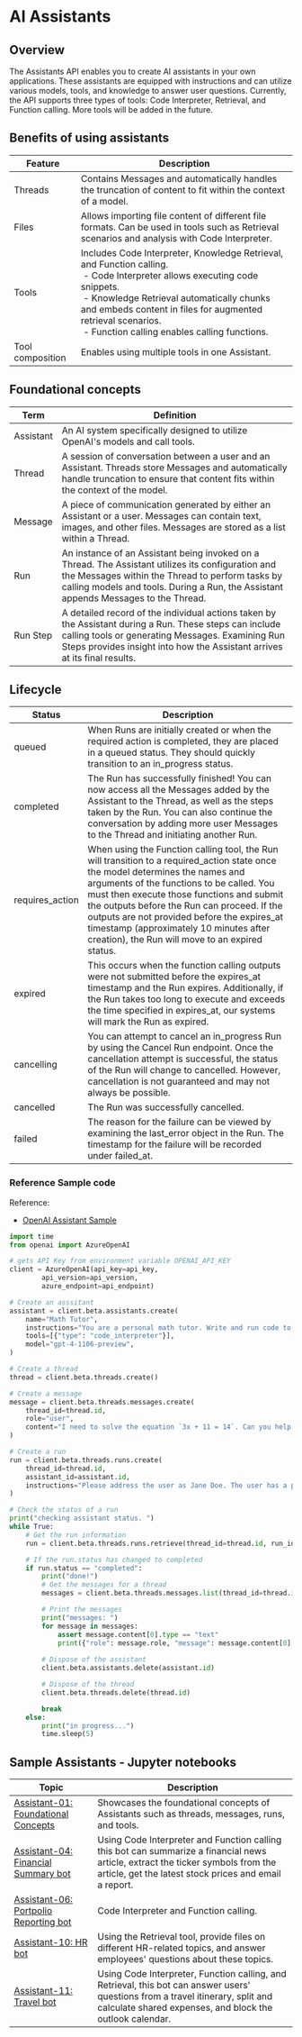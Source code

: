 # AI Assistants

## Overview

The Assistants API enables you to create AI assistants in your own applications. These assistants are equipped with instructions and can utilize various models, tools, and knowledge to answer user questions. Currently, the API supports three types of tools: Code Interpreter, Retrieval, and Function calling. More tools will be added in the future.

## Benefits of using assistants

| Feature | Description |
|--------------------|----------------------------------------------------------------------------------------------------------------------------------------------------------------------------------------------------------------------------------|
| Threads | Contains Messages and automatically handles the truncation of content to fit within the context of a model. |
| Files | Allows importing file content of different file formats. Can be used in tools such as Retrieval scenarios and analysis with Code Interpreter. |
| Tools | Includes Code Interpreter, Knowledge Retrieval, and Function calling.<br>&nbsp;- Code Interpreter allows executing code snippets.<br>&nbsp;- Knowledge Retrieval automatically chunks and embeds content in files for augmented retrieval scenarios.<br>&nbsp;- Function calling enables calling functions. |
| Tool composition | Enables using multiple tools in one Assistant. |

## Foundational concepts

| Term | Definition |
|--------------------|--------------------------------------------------------------------------------------------------------------------------------------------------------------------------------------------------------------------------------|
| Assistant | An AI system specifically designed to utilize OpenAI's models and call tools. |
| Thread | A session of conversation between a user and an Assistant. Threads store Messages and automatically handle truncation to ensure that content fits within the context of the model. |
| Message | A piece of communication generated by either an Assistant or a user. Messages can contain text, images, and other files. Messages are stored as a list within a Thread. |
| Run | An instance of an Assistant being invoked on a Thread. The Assistant utilizes its configuration and the Messages within the Thread to perform tasks by calling models and tools. During a Run, the Assistant appends Messages to the Thread. |
| Run Step | A detailed record of the individual actions taken by the Assistant during a Run. These steps can include calling tools or generating Messages. Examining Run Steps provides insight into how the Assistant arrives at its final results. |

## Lifecycle

| Status | Description |
|--------------|---------------------------------------------------------------------------------------------------------------------------------------------------------------------------------------------------------------------------------------------------------------------------------------------------------------------------------------------------------------------------------------------------------------------------------------------------------------------------------------------------|
| queued | When Runs are initially created or when the required action is completed, they are placed in a queued status. They should quickly transition to an in_progress status. | | in_progress | While in_progress, the Assistant utilizes the model and tools to perform steps. The progress of the Run can be monitored by examining the Run Steps. |
| completed | The Run has successfully finished! You can now access all the Messages added by the Assistant to the Thread, as well as the steps taken by the Run. You can also continue the conversation by adding more user Messages to the Thread and initiating another Run. |
| requires_action | When using the Function calling tool, the Run will transition to a required_action state once the model determines the names and arguments of the functions to be called. You must then execute those functions and submit the outputs before the Run can proceed. If the outputs are not provided before the expires_at timestamp (approximately 10 minutes after creation), the Run will move to an expired status. |
| expired | This occurs when the function calling outputs were not submitted before the expires_at timestamp and the Run expires. Additionally, if the Run takes too long to execute and exceeds the time specified in expires_at, our systems will mark the Run as expired. |
| cancelling | You can attempt to cancel an in_progress Run by using the Cancel Run endpoint. Once the cancellation attempt is successful, the status of the Run will change to cancelled. However, cancellation is not guaranteed and may not always be possible. |
| cancelled | The Run was successfully cancelled. |
| failed | The reason for the failure can be viewed by examining the last_error object in the Run. The timestamp for the failure will be recorded under failed_at. |

### Reference Sample code

Reference:

- [OpenAI Assistant Sample](https://github.com/openai/openai-python/blob/main/examples/assistant.py)

```python
import time
from openai import AzureOpenAI

# gets API Key from environment variable OPENAI_API_KEY
client = AzureOpenAI(api_key=api_key,
        api_version=api_version,
        azure_endpoint=api_endpoint)

# Create an asssitant
assistant = client.beta.assistants.create(
    name="Math Tutor",
    instructions="You are a personal math tutor. Write and run code to answer math questions.",
    tools=[{"type": "code_interpreter"}],
    model="gpt-4-1106-preview",
)

# Create a thread
thread = client.beta.threads.create()

# Create a message
message = client.beta.threads.messages.create(
    thread_id=thread.id,
    role="user",
    content="I need to solve the equation `3x + 11 = 14`. Can you help me?",
)

# Create a run
run = client.beta.threads.runs.create(
    thread_id=thread.id,
    assistant_id=assistant.id,
    instructions="Please address the user as Jane Doe. The user has a premium account.",
)

# Check the status of a run
print("checking assistant status. ")
while True:
    # Get the run information
    run = client.beta.threads.runs.retrieve(thread_id=thread.id, run_id=run.id)

    # If the run.status has changed to completed
    if run.status == "completed":
        print("done!")
        # Get the messages for a thread
        messages = client.beta.threads.messages.list(thread_id=thread.id)

        # Print the messages
        print("messages: ")
        for message in messages:
            assert message.content[0].type == "text"
            print({"role": message.role, "message": message.content[0].text.value})
        
        # Dispose of the assistant
        client.beta.assistants.delete(assistant.id)

        # Dispose of the thread
        client.beta.threads.delete(thread.id)

        break
    else:
        print("in progress...")
        time.sleep(5)
```

## Sample Assistants - Jupyter notebooks

| Topic | Description |
|----------------------|--------------------------------------------------|
| [Assistant-01: Foundational Concepts](notebooks/assistant-01-code_interpreter.ipynb) | Showcases the foundational concepts of Assistants such as threads, messages, runs, and tools. |
| [Assistant-04: Financial Summary bot](notebooks/assistant-04-function_la_email.ipynb) | Using Code Interpreter and Function calling this bot can summarize a financial news article, extract the ticker symbols from the article, get the latest stock prices and email a report. |
| [Assistant-06: Portpolio Reporting bot](notebooks/assistant-06-code_function_la_email.ipynb) | Code Interpreter and Function calling. |
| [Assistant-10: HR bot](notebooks/assistant-10-Travelbot.ipynb) | Using the Retrieval tool, provide files on different HR-related topics, and answer employees' questions about these topics. |
| [Assistant-11: Travel bot](notebooks/assistant-11-Travelbot.ipynb) | Using Code Interpreter, Function calling, and Retrieval, this bot can answer users' questions from a travel itinerary, split and calculate shared expenses, and block the outlook calendar. |
